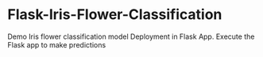 # Flask-Iris-Flower-Classification
Demo Iris flower classification model Deployment in Flask App.
Execute the Flask app to make predictions
